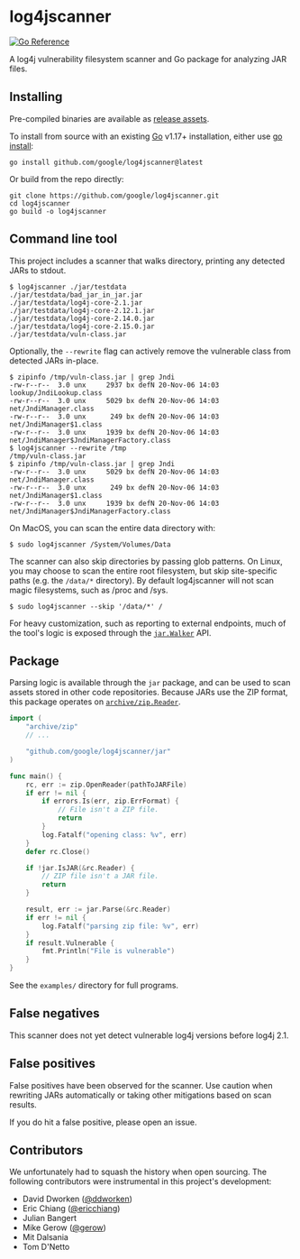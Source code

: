 # log4jscanner

[![Go Reference](https://pkg.go.dev/badge/github.com/google/log4jscanner/jar.svg)](https://pkg.go.dev/github.com/google/log4jscanner/jar)

A log4j vulnerability filesystem scanner and Go package for analyzing JAR files.

## Installing

Pre-compiled binaries are available as [release assets][releases].

To install from source with an existing [Go][go] v1.17+ installation, either
use [go install][go-install]:

```
go install github.com/google/log4jscanner@latest
```

Or build from the repo directly:

```
git clone https://github.com/google/log4jscanner.git
cd log4jscanner
go build -o log4jscanner
```

[go]: https://go.dev/
[go-install]: https://pkg.go.dev/cmd/go#hdr-Compile_and_install_packages_and_dependencies
[releases]: https://github.com/google/log4jscanner/releases

## Command line tool

This project includes a scanner that walks directory, printing any detected JARs
to stdout.

```
$ log4jscanner ./jar/testdata
./jar/testdata/bad_jar_in_jar.jar
./jar/testdata/log4j-core-2.1.jar
./jar/testdata/log4j-core-2.12.1.jar
./jar/testdata/log4j-core-2.14.0.jar
./jar/testdata/log4j-core-2.15.0.jar
./jar/testdata/vuln-class.jar
```

Optionally, the `--rewrite` flag can actively remove the vulnerable class from
detected JARs in-place.

```
$ zipinfo /tmp/vuln-class.jar | grep Jndi
-rw-r--r--  3.0 unx     2937 bx defN 20-Nov-06 14:03 lookup/JndiLookup.class
-rw-r--r--  3.0 unx     5029 bx defN 20-Nov-06 14:03 net/JndiManager.class
-rw-r--r--  3.0 unx      249 bx defN 20-Nov-06 14:03 net/JndiManager$1.class
-rw-r--r--  3.0 unx     1939 bx defN 20-Nov-06 14:03 net/JndiManager$JndiManagerFactory.class
$ log4jscanner --rewrite /tmp
/tmp/vuln-class.jar
$ zipinfo /tmp/vuln-class.jar | grep Jndi
-rw-r--r--  3.0 unx     5029 bx defN 20-Nov-06 14:03 net/JndiManager.class
-rw-r--r--  3.0 unx      249 bx defN 20-Nov-06 14:03 net/JndiManager$1.class
-rw-r--r--  3.0 unx     1939 bx defN 20-Nov-06 14:03 net/JndiManager$JndiManagerFactory.class
```

On MacOS, you can scan the entire data directory with:

```
$ sudo log4jscanner /System/Volumes/Data
```

The scanner can also skip directories by passing glob patterns. On Linux, you
may choose to scan the entire root filesystem, but skip site-specific paths
(e.g. the `/data/*` directory). By default log4jscanner will not scan magic
filesystems, such as /proc and /sys.

```
$ sudo log4jscanner --skip '/data/*' /
```

For heavy customization, such as reporting to external endpoints, much of the
tool's logic is exposed through the [`jar.Walker`][jar-walker] API.

[jar-walker]: https://pkg.go.dev/github.com/google/log4jscanner/jar#Walker

## Package

Parsing logic is available through the `jar` package, and can be used to scan
assets stored in other code repositories. Because JARs use the ZIP format, this
package operates on [`archive/zip.Reader`][zip-reader].

[zip-reader]: https://pkg.go.dev/archive/zip#Reader

```go
import (
	"archive/zip"
	// ...

	"github.com/google/log4jscanner/jar"
)

func main() {
	rc, err := zip.OpenReader(pathToJARFile)
	if err != nil {
		if errors.Is(err, zip.ErrFormat) {
			// File isn't a ZIP file.
			return
		}
		log.Fatalf("opening class: %v", err)
	}
	defer rc.Close()

	if !jar.IsJAR(&rc.Reader) {
		// ZIP file isn't a JAR file.
		return
	}

	result, err := jar.Parse(&rc.Reader)
	if err != nil {
		log.Fatalf("parsing zip file: %v", err)
	}
	if result.Vulnerable {
		fmt.Println("File is vulnerable")
	}
}
```

See the `examples/` directory for full programs.

## False negatives

This scanner does not yet detect vulnerable log4j versions before log4j 2.1.

## False positives

False positives have been observed for the scanner. Use caution when rewriting
JARs automatically or taking other mitigations based on scan results.

If you do hit a false positive, please open an issue.

## Contributors

We unfortunately had to squash the history when open sourcing. The following
contributors were instrumental in this project's development:

- David Dworken ([@ddworken](https://github.com/ddworken))
- Eric Chiang ([@ericchiang](https://github.com/ericchiang))
- Julian Bangert
- Mike Gerow ([@gerow](https://github.com/gerow))
- Mit Dalsania
- Tom D'Netto
